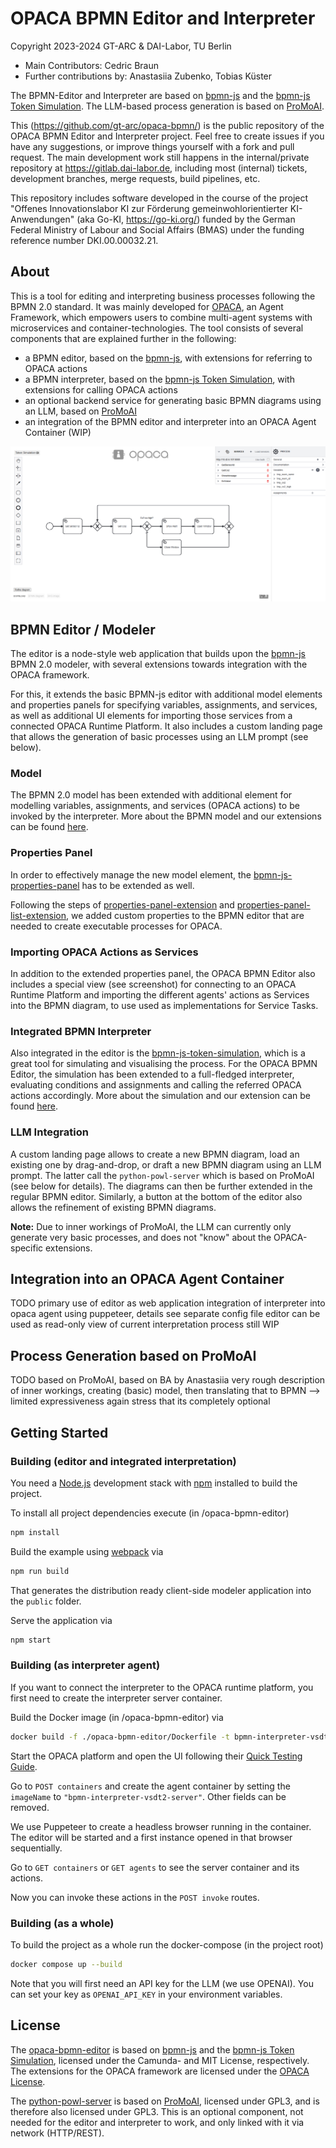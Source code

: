 # OPACA BPMN Editor and Interpreter

Copyright 2023-2024 GT-ARC & DAI-Labor, TU Berlin

* Main Contributors: Cedric Braun
* Further contributions by: Anastasiia Zubenko, Tobias Küster

The BPMN-Editor and Interpreter are based on [bpmn-js](https://github.com/bpmn-io/bpmn-js) and the [bpmn-js Token Simulation](https://github.com/bpmn-io/bpmn-js-token-simulation). The LLM-based process generation is based on [ProMoAI](https://github.com/humam-kourani/ProMoAI/).

This (https://github.com/gt-arc/opaca-bpmn/) is the public repository of the OPACA BPMN Editor and Interpreter project. Feel free to create issues if you have any suggestions, or improve things yourself with a fork and pull request. The main development work still happens in the internal/private repository at https://gitlab.dai-labor.de, including most (internal) tickets, development branches, merge requests, build pipelines, etc.

This repository includes software developed in the course of the project "Offenes Innovationslabor KI zur Förderung gemeinwohlorientierter KI-Anwendungen" (aka Go-KI, https://go-ki.org/) funded by the German Federal Ministry of Labour and Social Affairs (BMAS) under the funding reference number DKI.00.00032.21.


## About

This is a tool for editing and interpreting business processes following the BPMN 2.0 standard. It was mainly developed for [OPACA](https://github.com/gt-arc/opaca-core/), an Agent Framework, which empowers users to combine multi-agent systems with microservices and container-technologies. The tool consists of several components that are explained further in the following:

* a BPMN editor, based on the [bpmn-js](https://github.com/bpmn-io/bpmn-js), with extensions for referring to OPACA actions
* a BPMN interpreter, based on the [bpmn-js Token Simulation](https://github.com/bpmn-io/bpmn-js-token-simulation), with extensions for calling OPACA actions
* an optional backend service for generating basic BPMN diagrams using an LLM, based on [ProMoAI](https://github.com/humam-kourani/ProMoAI/)
* an integration of the BPMN editor and interpreter into an OPACA Agent Container (WIP)

![demo application screenshot](./docs/screenshot.png "Screenshot of the modeler + properties panel example")


## BPMN Editor / Modeler

The editor is a node-style web application that builds upon the [bpmn-js](https://github.com/bpmn-io/bpmn-js) BPMN 2.0 modeler, with several extensions towards integration with the OPACA framework.

For this, it extends the basic BPMN-js editor with additional model elements and properties panels for specifying variables, assignments, and services, as well as additional UI elements for importing those services from a connected OPACA Runtime Platform. It also includes a custom landing page that allows the generation of basic processes using an LLM prompt (see below).

### Model

The BPMN 2.0 model has been extended with additional element for modelling variables, assignments, and services (OPACA actions) to be invoked by the interpreter. More about the BPMN model and our extensions can be found [here](./docs/model.md).

### Properties Panel

In order to effectively manage the new model element, the [bpmn-js-properties-panel](https://github.com/bpmn-io/bpmn-js-properties-panel) has to be extended as well.

Following the steps of [properties-panel-extension](https://github.com/bpmn-io/bpmn-js-examples/tree/main/properties-panel-extension) and [properties-panel-list-extension](https://github.com/bpmn-io/bpmn-js-examples/tree/main/properties-panel-list-extension), we added custom properties to the BPMN editor that are needed to create executable processes for OPACA.

### Importing OPACA Actions as Services

In addition to the extended properties panel, the OPACA BPMN Editor also includes a special view (see screenshot) for connecting to an OPACA Runtime Platform and importing the different agents' actions as Services into the BPMN diagram, to use used as implementations for Service Tasks.

### Integrated BPMN Interpreter

Also integrated in the editor is the [bpmn-js-token-simulation](https://github.com/bpmn-io/bpmn-js-token-simulation/tree/main), which is a great tool for simulating and visualising the process. For the OPACA BPMN Editor, the simulation has been extended to a full-fledged interpreter, evaluating conditions and assignments and calling the referred OPACA actions accordingly. More about the simulation and our extension can be found [here](./docs/simulation.md).

### LLM Integration

A custom landing page allows to create a new BPMN diagram, load an existing one by drag-and-drop, or draft a new BPMN diagram using an LLM prompt. The latter call the `python-powl-server` which is based on ProMoAI (see below for details). The diagrams can then be further extended in the regular BPMN editor. Similarly, a button at the bottom of the editor also allows the refinement of existing BPMN diagrams.

**Note:** Due to inner workings of ProMoAI, the LLM can currently only generate very basic processes, and does not "know" about the OPACA-specific extensions.


## Integration into an OPACA Agent Container

TODO
primary use of editor as web application
integration of interpreter into opaca agent using puppeteer, details see separate config file
editor can be used as read-only view of current interpretation process
still WIP


## Process Generation based on ProMoAI

TODO
based on ProMoAI, based on BA by Anastasiia
very rough description of inner workings, creating (basic) model, then translating that to BPMN --> limited expressiveness
again stress that its completely optional


## Getting Started


### Building (editor and integrated interpretation)
You need a [Node.js](http://nodejs.org) development stack with [npm](https://npmjs.org) installed to build the project.

To install all project dependencies execute (in /opaca-bpmn-editor)

```sh
npm install
```

Build the example using [webpack](https://webpack.js.org/) via

```sh
npm run build
```

That generates the distribution ready client-side modeler application into the `public` folder.

Serve the application via

```sh
npm start
```

### Building (as interpreter agent)
If you want to connect the interpreter to the OPACA runtime platform, you first need to create the interpreter server container.

Build the Docker image (in /opaca-bpmn-editor) via

```sh
docker build -f ./opaca-bpmn-editor/Dockerfile -t bpmn-interpreter-vsdt2-server .
```

Start the OPACA platform and open the UI following their [Quick Testing Guide](https://github.com/gt-arc/opaca-core/?tab=readme-ov-file#getting-started--quick-testing-guide).

Go to `POST containers` and create the agent container by setting the `imageName` to `"bpmn-interpreter-vsdt2-server"`. Other fields can be removed.

We use Puppeteer to create a headless browser running in the container. The editor will be started and a first instance opened in that browser sequentially.

Go to `GET containers` or `GET agents` to see the server container and its actions.

Now you can invoke these actions in the `POST invoke` routes.

### Building (as a whole)
To build the project as a whole run the docker-compose (in the project root)
```sh
docker compose up --build
```
Note that you will first need an API key for the LLM (we use OPENAI). You can set your key as `OPENAI_API_KEY` in your environment variables.


## License

The [opaca-bpmn-editor](./opaca-bpmn-editor) is based on [bpmn-js](https://github.com/bpmn-io/bpmn-js) and the [bpmn-js Token Simulation](https://github.com/bpmn-io/bpmn-js-token-simulation), licensed under the Camunda- and MIT License, respectively. The extensions for the OPACA framework are licensed under the [OPACA License](LICENSE.txt).

The [python-powl-server](./python-powl-server) is based on [ProMoAI](https://github.com/humam-kourani/ProMoAI/), licensed under GPL3, and is therefore also licensed under GPL3. This is an optional component, not needed for the editor and interpreter to work, and only linked with it via network (HTTP/REST).

